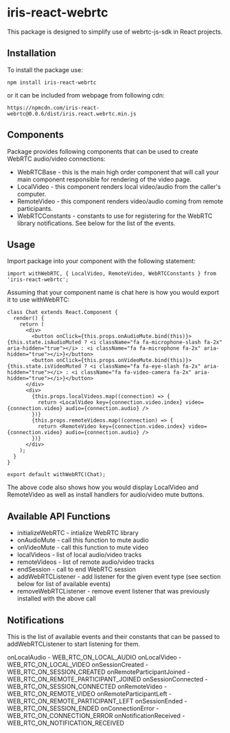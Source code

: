 # iris-react-webrtc
This package is designed to simplify use of webrtc-js-sdk in React projects.

## Installation
To install the package use:

```
npm install iris-react-webrtc
```

or it can be included from webpage from following cdn:

```
https://npmcdn.com/iris-react-webrtc@0.0.6/dist/iris.react.webrtc.min.js
```

## Components
Package provides following components that can be used to create WebRTC audio/video connections:

* WebRTCBase - this is the main high order component that will call your main component responsible for rendering of the video page.
* LocalVideo - this component renders local video/audio from the caller's computer.
* RemoteVideo - this component renders video/audio coming from remote participants.
* WebRTCConstants - constants to use for registering for the WebRTC library notifications.  See below for the list of the events.

## Usage
Import package into your component with the following statement:

```
import withWebRTC, { LocalVideo, RemoteVideo, WebRTCConstants } from 'iris-react-webrtc';
```

Assuming that your component name is chat here is how you would export it to use withWebRTC:

```
class Chat extends React.Component {
  render() {
    return (
      <div>
        <button onClick={this.props.onAudioMute.bind(this)}>{this.state.isAudioMuted ? <i className="fa fa-microphone-slash fa-2x" aria-hidden="true"></i> : <i className="fa fa-microphone fa-2x" aria-hidden="true"></i>}</button>
        <button onClick={this.props.onVideoMute.bind(this)}>{this.state.isVideoMuted ? <i className="fa fa-eye-slash fa-2x" aria-hidden="true"></i> : <i className="fa fa-video-camera fa-2x" aria-hidden="true"></i>}</button>
      </div>
      <div>
        {this.props.localVideos.map((connection) => {
          return <LocalVideo key={connection.video.index} video={connection.video} audio={connection.audio} />
        })}
        {this.props.remoteVideos.map((connection) => {
          return <RemoteVideo key={connection.video.index} video={connection.video} audio={connection.audio} />
        })}
      </div>
    );
  }
}

export default withWebRTC(Chat);
```

The above code also shows how you would display LocalVideo and RemoteVideo as well as install handlers for audio/video mute buttons.

## Available API Functions
* initializeWebRTC - intialize WebRTC library
* onAudioMute - call this function to mute audio
* onVideoMute - call this function to mute video
* localVideos - list of local audio/video tracks
* remoteVideos - list of remote audio/video tracks
* endSession - call to end WebRTC session
* addWebRTCListener - add listener for the given event type (see section below for list of available events)
* removeWebRTCListener - remove event listener that was previously installed with the above call

## Notifications
This is the list of available events and their constants that can be passed to addWebRTCListener to start listening for them.

onLocalAudio - WEB_RTC_ON_LOCAL_AUDIO
onLocalVideo - WEB_RTC_ON_LOCAL_VIDEO
onSessionCreated - WEB_RTC_ON_SESSION_CREATED
onRemoteParticipantJoined - WEB_RTC_ON_REMOTE_PARTICIPANT_JOINED
onSessionConnected - WEB_RTC_ON_SESSION_CONNECTED
onRemoteVideo - WEB_RTC_ON_REMOTE_VIDEO
onRemoteParticipantLeft - WEB_RTC_ON_REMOTE_PARTICIPANT_LEFT
onSessionEnded - WEB_RTC_ON_SESSION_ENDED
onConnectionError - WEB_RTC_ON_CONNECTION_ERROR
onNotificationReceived - WEB_RTC_ON_NOTIFICATION_RECEIVED
